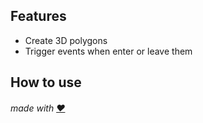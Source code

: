 ## Features
* Create 3D polygons
* Trigger events when enter or leave them

## How to use

###### made with [❤](https://www.youtube.com/watch?v=XWFttsqzfcg)
